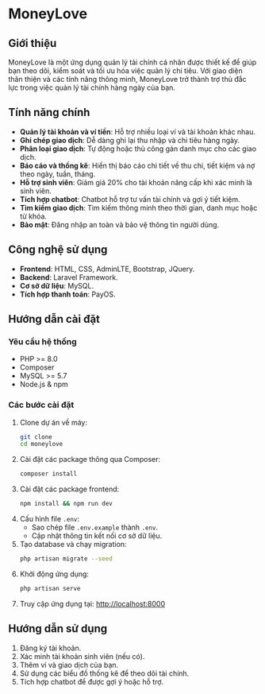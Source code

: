 # MoneyLove

## Giới thiệu
MoneyLove là một ứng dụng quản lý tài chính cá nhân được thiết kế để giúp bạn theo dõi, kiểm soát và tối ưu hóa việc quản lý chi tiêu. Với giao diện thân thiện và các tính năng thông minh, MoneyLove trở thành trợ thủ đắc lực trong việc quản lý tài chính hàng ngày của bạn.

## Tính năng chính
- **Quản lý tài khoản và ví tiền**: Hỗ trợ nhiều loại ví và tài khoản khác nhau.
- **Ghi chép giao dịch**: Dễ dàng ghi lại thu nhập và chi tiêu hàng ngày.
- **Phân loại giao dịch**: Tự động hoặc thủ công gán danh mục cho các giao dịch.
- **Báo cáo và thống kê**: Hiển thị báo cáo chi tiết về thu chi, tiết kiệm và nợ theo ngày, tuần, tháng.
- **Hỗ trợ sinh viên**: Giảm giá 20% cho tài khoản nâng cấp khi xác minh là sinh viên.
- **Tích hợp chatbot**: Chatbot hỗ trợ tư vấn tài chính và gợi ý tiết kiệm.
- **Tìm kiếm giao dịch**: Tìm kiếm thông minh theo thời gian, danh mục hoặc từ khóa.
- **Bảo mật**: Đăng nhập an toàn và bảo vệ thông tin người dùng.

## Công nghệ sử dụng
- **Frontend**: HTML, CSS, AdminLTE, Bootstrap, JQuery.
- **Backend**: Laravel Framework.
- **Cơ sở dữ liệu**: MySQL.
- **Tích hợp thanh toán**: PayOS.

## Hướng dẫn cài đặt

### Yêu cầu hệ thống
- PHP >= 8.0
- Composer
- MySQL >= 5.7
- Node.js & npm

### Các bước cài đặt
1. Clone dự án về máy:
   ```bash
   git clone 
   cd moneylove
   ```
2. Cài đặt các package thông qua Composer:
   ```bash
   composer install
   ```
3. Cài đặt các package frontend:
   ```bash
   npm install && npm run dev
   ```
4. Cấu hình file `.env`:
   - Sao chép file `.env.example` thành `.env`.
   - Cập nhật thông tin kết nối cơ sở dữ liệu.
5. Tạo database và chạy migration:
   ```bash
   php artisan migrate --seed
   ```
6. Khởi động ứng dụng:
   ```bash
   php artisan serve
   ```
7. Truy cập ứng dụng tại: [http://localhost:8000](http://localhost:8000)

## Hướng dẫn sử dụng
1. Đăng ký tài khoản.
2. Xác minh tài khoản sinh viên (nếu có).
3. Thêm ví và giao dịch của bạn.
4. Sử dụng các biểu đồ thống kê để theo dõi tài chính.
5. Tích hợp chatbot để được gợi ý hoặc hỗ trợ.
